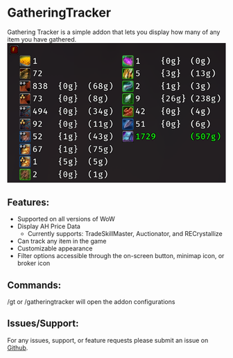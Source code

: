 # GatheringTracker
Gathering Tracker is a simple addon that lets you display how many of any item you have gathered.
![Gathering Tracker](https://github.com/Noshei/GatheringTracker/blob/master/.previews/GT2.png?raw=true)

## Features:
 - Supported on all versions of WoW
 - Display AH Price Data
   - Currently supports: TradeSkillMaster, Auctionator, and RECrystallize
 - Can track any item in the game
 - Customizable appearance
 - Filter options accessible through the on-screen button, minimap icon, or broker icon


## Commands:
/gt or /gatheringtracker will open the addon configurations

 

## Issues/Support:
For any issues, support, or feature requests please submit an issue on [Github](https://github.com/Noshei/GatheringTracker).
